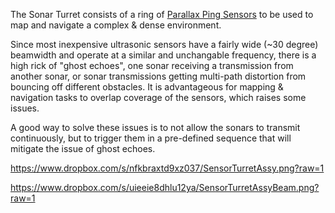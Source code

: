 The Sonar Turret consists of a ring of [Parallax Ping Sensors](http://www.parallax.com/product/28015) to be used to map and navigate a complex & dense environment.

Since most inexpensive ultrasonic sensors have a fairly wide (~30 degree) beamwidth and operate at a similar and unchangable frequency, there is a high rick of "ghost echoes", one sonar receiving a transmission from another sonar, or sonar transmissions getting multi-path distortion from bouncing off different obstacles.  It is advantageous for mapping & navigation tasks to overlap coverage of the sensors, which raises some issues.

A good way to solve these issues is to not allow the sonars to transmit continuously, but to trigger them in a pre-defined sequence that will mitigate the issue of ghost echoes.

https://www.dropbox.com/s/nfkbraxtd9xz037/SensorTurretAssy.png?raw=1

https://www.dropbox.com/s/uieeie8dhlu12ya/SensorTurretAssyBeam.png?raw=1
